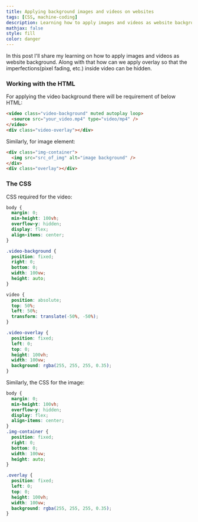 ```yaml
---
title: Applying background images and videos on websites
tags: [CSS, machine-coding]
description: Learning how to apply images and videos as website background
mathjax: false
style: fill
color: danger
---
```


In this post I'll share my learning on how to apply images and videos as website background. Along with that how can we apply overlay so that the imperfections(pixel fading, etc.) inside video can be hidden.

### Working with the HTML

For applying the video background there will be requirement of below HTML:

```html
<video class="video-background" muted autoplay loop>
  <source src="your_video.mp4" type="video/mp4" />
</video>
<div class="video-overlay"></div>
```

Similarly, for image element:

```html
<div class="img-container">
  <img src="src_of_img" alt="image background" />
</div>
<div class="overlay"></div>
```

### The CSS

CSS required for the video:

```css
body {
  margin: 0;
  min-height: 100vh;
  overflow-y: hidden;
  display: flex;
  align-items: center;
}

.video-background {
  position: fixed;
  right: 0;
  bottom: 0;
  width: 100vw;
  height: auto;
}

video {
  position: absolute;
  top: 50%;
  left: 50%;
  transform: translate(-50%, -50%);
}

.video-overlay {
  position: fixed;
  left: 0;
  top: 0;
  height: 100vh;
  width: 100vw;
  background: rgba(255, 255, 255, 0.35);
}
```

Similarly, the CSS for the image:

```css
body {
  margin: 0;
  min-height: 100vh;
  overflow-y: hidden;
  display: flex;
  align-items: center;
}
.img-container {
  position: fixed;
  right: 0;
  bottom: 0;
  width: 100vw;
  height: auto;
}

.overlay {
  position: fixed;
  left: 0;
  top: 0;
  height: 100vh;
  width: 100vw;
  background: rgba(255, 255, 255, 0.35);
}
```
